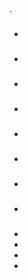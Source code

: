 ## 

 [](https://blog.jeedom.com/jeedom-partenaire/)  [](https://community.jeedom.com/)  [](https://market.jeedom.com).

### 

- [](/en_US/dev/tutorial_plugin)

- [](/en_US/dev/Icone_de_plugin)
- [](/en_US/dev/structure_info_json)
- [](/en_US/dev/documentation_plugin)
- [](/en_US/dev/publication_plugin)
- [](/en_US/dev/widget_plugin)
- [](/en_US/dev/plugin_template)
- [](/en_US/dev/daemon_plugin)

### 

- [](/en_US/dev/core4.3)
- [](/en_US/dev/core4.2)
- [](/en_US/dev/core4.1)
- [](/en_US/dev/core4.0)